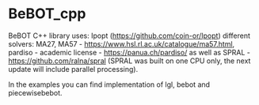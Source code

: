 # BeBOT_cpp
BeBOT C++ library uses:
Ipopt (https://github.com/coin-or/Ipopt)
different solvers: MA27, MA57 - https://www.hsl.rl.ac.uk/catalogue/ma57.html, pardiso - academic license - https://panua.ch/pardiso/ as well as SPRAL - https://github.com/ralna/spral (SPRAL was built on one CPU only, the next update will include parallel processing).

In the examples you can find implementation of lgl, bebot and piecewisebebot.


